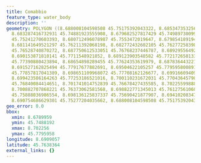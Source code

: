 ```yaml
---
title: Comabbio
feature_type: water_body
description: ''
geometry: POLYGON ((8.688008104598508 45.75175392043322, 8.68534735325605 45.74923848570226,
  8.683287416732931 45.74881923555908, 8.679682527817429 45.74989730099401, 8.678995882309662
  45.75241270603393, 8.680712496078987 45.7553472019647, 8.679854189194369 45.75894025213904,
  8.681141649521297 45.76211392068198, 8.682772432602105 45.76277258398463, 8.684317384994488
  45.76528740870272, 8.687750612533051 45.76768237446787, 8.689295564925434 45.76947853131283,
  8.690153871810141 45.7711548921852, 8.689123903548582 45.7721726581334, 8.687235628402316
  45.77390880423894, 8.68654898289455 45.77624353619979, 8.687836443221565 45.77791969373786,
  8.691527162825494 45.77917677882691, 8.69504622105257 45.77959580089179, 8.697535311017997
  45.77857817041389, 8.698651109968072 45.77708162126677, 8.699166094098896 45.77396867038184,
  8.699423586164263 45.77253186521016, 8.700110231672031 45.77043645798096, 8.701311861310531
  45.76840084414651, 8.701741014752839 45.76678427435585, 8.702255998883574 45.76606578385525,
  8.700882707868221 45.76373062581568, 8.698822771345013 45.76127561068672, 8.698221956525764
  45.75888036986554, 8.698136125837337 45.75690421877907, 8.694102083479526 45.75456867726638,
  8.690754686629301 45.75277204035662, 8.688008104598508 45.75175392043322))
geo_error: 0.0
bbox:
  xmin: 8.6789959
  ymin: 45.7488192
  xmax: 8.702256
  ymax: 45.7795958
longitude: 8.6909057
latitude: 45.7638364
external_links: {}
---
```


